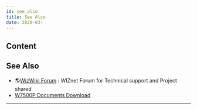 ```yaml
---
id: see_also
title: See Also
date: 2020-03-
---
```



## Content
## See Also

   * 🌎[WizWiki Forum]() : WIZnet Forum for Technical support and Project shared
   * [W7500P Documents Download]()

-----
